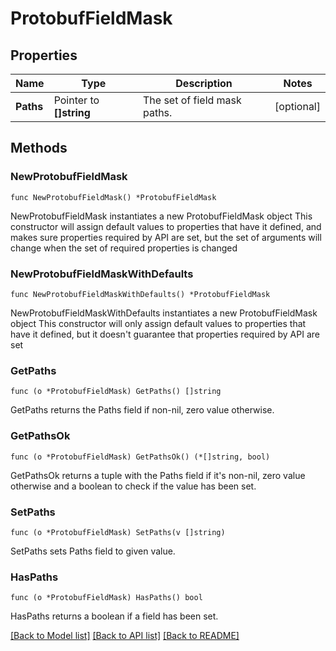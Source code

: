 # ProtobufFieldMask

## Properties

Name | Type | Description | Notes
------------ | ------------- | ------------- | -------------
**Paths** | Pointer to **[]string** | The set of field mask paths. | [optional] 

## Methods

### NewProtobufFieldMask

`func NewProtobufFieldMask() *ProtobufFieldMask`

NewProtobufFieldMask instantiates a new ProtobufFieldMask object
This constructor will assign default values to properties that have it defined,
and makes sure properties required by API are set, but the set of arguments
will change when the set of required properties is changed

### NewProtobufFieldMaskWithDefaults

`func NewProtobufFieldMaskWithDefaults() *ProtobufFieldMask`

NewProtobufFieldMaskWithDefaults instantiates a new ProtobufFieldMask object
This constructor will only assign default values to properties that have it defined,
but it doesn't guarantee that properties required by API are set

### GetPaths

`func (o *ProtobufFieldMask) GetPaths() []string`

GetPaths returns the Paths field if non-nil, zero value otherwise.

### GetPathsOk

`func (o *ProtobufFieldMask) GetPathsOk() (*[]string, bool)`

GetPathsOk returns a tuple with the Paths field if it's non-nil, zero value otherwise
and a boolean to check if the value has been set.

### SetPaths

`func (o *ProtobufFieldMask) SetPaths(v []string)`

SetPaths sets Paths field to given value.

### HasPaths

`func (o *ProtobufFieldMask) HasPaths() bool`

HasPaths returns a boolean if a field has been set.


[[Back to Model list]](../README.md#documentation-for-models) [[Back to API list]](../README.md#documentation-for-api-endpoints) [[Back to README]](../README.md)


